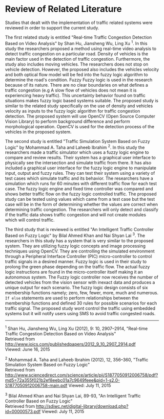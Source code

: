 # Review of Related Literature

Studies that dealt with the implementation of traffic related systems
were reviewed in order to support the current study.

The first related study is entitled "Real-time Traffic Congestion Detection Based on Video Analysis"
by Shan Hu, Jiansheng Wu, Ling Xu <sup>1</sup>. In this study the researchers proposed a method using real-time
video analysis to detect traffic congestion on a particular road. Density of vehicles is the main
factor used in the detection of traffic congestion. Furthermore, the study also includes moving vehicles.
The researchers does not stop on vehicle detection. However, the proposed also includes the vehicles velocity
and both optical flow model will be fed into the fuzzy logic algorithm to determine the road's condition. Fuzzy
Fuzzy logic is used in the research because of its nature. There are no clear boundaries
on what defines a traffic congestion (e.g A slow flow of vehicles does not mean it is experiencing heavy traffic).
This uncertainty behavior found on traffic situations makes fuzzy logic based systems suitable.
The proposed study is similar to the related study specifically on the use of density and vehicles velocity as
inputs to the fuzzy logic algorithm for traffic congestion detection.
The proposed system will use OpenCV (Open Source Computer Vision Library) 
to perform background difference and perform morphological operation.
OpenCV is used for the detection process of the vehicles in the proposed system.

The second study is entitled "Traffic Simulation System Based on Fuzzy Logic" by Mohammad A. Taha and Laheeb Ibrahim <sup>2</sup>.
In this study the researchers made a traffic simulator which uses a fuzzy logic engine to compare and review results.
Their system has a graphical user interface to physically see the intersection and simulate traffic from there. It
has also included a graphical user interface for the fuzzy logic engine to manipulate input, output and fuzzy rules. They
can test their system using a variety of test cases which simulate traffic and its behavior. The researchers have a 
simulation which runs for 60 minutes with different traffic flow for each test case. The fuzzy logic engine and fixed
time controller was compared and shows better traffic flow on the fuzzy logic controlled traffic. The proposed study
can be tested using values which came from a test case but the test case will be in the form of determining whether
the values are correct when determining traffic congestion. The researchers will only detect and classify if the traffic
data shows traffic congestion and will not create modules which will control traffic.

The third study that is reviewed is entitled "An Intelligent Traffic Controller Based on Fuzzy Logic" by Bilal Ahmed Khan and
Nai Shyan Lai <sup>3</sup>. The researchers in this study has a system that is very similar to the proposed system.
They are utilizing fuzzy logic concepts and image processing techniques using OpenCV. They are 
controlling the simulated environment through a Peripheral Interface Controller (PIC) micro-controller to control traffic signals
in a desired manner. Fuzzy logic is used in their study to prolong the green phase depending on the traffic flow. The actual
fuzzy logic instructions are found in the micro-controller itself making it an autonomous system. The Fuzzy logic controller
now receives the number of detected vehicles from the vision sensor with inexact data and produces a unique output for each
scenario. The fuzzy logic design consists of six membership functions namely; zero, few, fewer, more, much and numerous.
`If else` statements are used to perform relationships between the membership functions and defined 30 rules for
possible scenarios for each traffic signal. The proposed study wont control the traffic using embedded systems but it will
notify users using SMS to avoid traffic congested roads.

---

<sup>1</sup> Shan Hu, Jiansheng Wu, Ling Xu (2012), 9: 10,  2907–2914, "Real-time Traffic Congestion Detection Based on Video Analysis"  
Retrieved from http://www.joics.com/publishedpapers/2012_9_10_2907_2914.pdf  
Viewed: June 16, 2015  

<sup>2</sup> Mohammad A. Taha and Laheeb Ibrahim (2012), 12, 356–360, "Traffic Simulation System Based on Fuzzy Logic"  
Retrieved from http://www.sciencedirect.com/science/article/pii/S1877050912006758/pdf?md5=72a355f021b2ef8eebc01a7c9649feee&pid=1-s2.0-S1877050912006758-main.pdf
Viewed: July 11, 2015  

<sup>3</sup> Bilal Ahmed Khan and Nai Shyan Lai, 89-93, "An Intelligent Traffic Controller Based on Fuzzy Logic"  
Retrieved from http://sdiwc.net/digital-library/download.php?id=00000573.pdf
Viewed: July 11, 2015  
